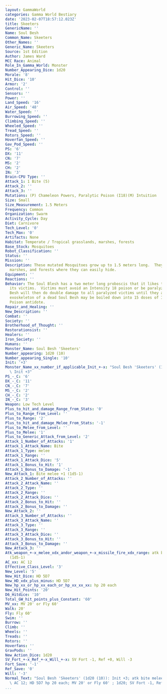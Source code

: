 ```yaml
---
layout: GammaWorld
categories: Gamma World Bestiary
date: '2023-02-07T18:57:12.023Z'
title: Skeeters
GenericName: ''
Name: Soul Besh
Common_Name: Skeeters
Other_Names: ''
Generic_Name: Skeeters
Source: 1st Edition
Author: James Ward
MCC Race: Animal
Role_In_Gamma_World: Monster
Number_Appearing_Dice: 1d20
Morale: '8'
Hit_Dice: '10'
Armor: '2'
Control: ''
Sensors: ''
Power: ''
Land_Speed: '16'
Air_Speed: '48'
Water_Speed: ''
Burrowing_Speed: ''
Climbing_Speed: ''
Wheeled_Speed: ''
Tread_Speed: ''
Rotors_Speed: ''
Hoverfan_Speed: ''
Gav_Pod_Speed: ''
PS: '6'
DX: '11'
CN: '7'
MS: '2'
CH: '2'
IN: '3'
Brain-CPU Type: ''
Attack_1: 1 Bite (5)
Attack_2: ''
Attack_3: ''
Mutations: (P) Chameleon Powers, Paralytic Poison (I18)(M) Intuition
Size: Small
Size_Measurement: 1.5 Meters
Frequency: Common
Organization: Swarm
Activity_Cycle: Day
Diet: Carnivore
Tech_Level: '0'
Tech_Max: '0'
Artifacts: None
Habitat: Temperate / Tropical grasslands, marshes, forests
Base_Stock: Mosquitoes
Robot_Classification: ''
Status: ''
Mission: ''
Description: These mutated Mosquitoes grow up to 1.5 meters long.  They inhabit graslands,
  marshes, and forests where they can easily hide.
Equipment: ''
Reactions: ''
Behavior: The Soul Blesh has a two meter long proboscis that it likes to jam into
  its victims.  Victims must avoid an Intensity 18 poison or be paralyzed.  The Sol
  Besh will then do double damage to all paralyzed victims until they are dead.  The
  exoskeleton of a dead Soul Besh may be boiled down into 15 doses of Intinisty 18
  Poison antidote.
Repair_and_Healing: ''
New_Description: ''
Combat: ''
Society: ''
Brotherhood_of_Thought: ''
Restorationsist: ''
Healers: ''
Iron_Society: ''
Humans: ''
Monster_Name: Soul Besh 'Skeeters'
Number_appearing: 1d20 (10)
Number_appearing_Single: '10'
Init: '+3'
Monster_Name_xx_number_if_applicable_Init_+-x: "Soul Besh 'Skeeters' (1d20 (10)):\
  \ Init +3"
PS_-_C: '6'
DX_-_C: '11'
CN_-_C: '7'
MS_-_C: '2'
CH_-_C: '2'
IN_-_C: '3'
Weapon: Low Tech Level
Plus_to_hit_and_damage_Range_from_Stats: '0'
Plus_to_Range_from_Level: ''
Plus_to_Range: '2'
Plus_to_hit_and_damage_Melee_From_Stats: '-1'
Plus_to_Melee_from_Level: ''
Plus_to_Melee: '1'
Plus_to_Generic_Attack_from_Level: '2'
Attack_1_Number_of_Attacks: '1'
Attack_1_Attack_Name: Bite
Attack_1_Type: melee
Attack_1_Range: ''
Attack_1_Attack_Dice: '5'
Attack_1_Bonus_to_Hit: '1'
Attack_1_Bonus_to_Damage: '-1'
New_Attack_1: Bite melee +1 (1d5-1)
Attack_2_Number_of_Attacks: ''
Attack_2_Attack_Name: ''
Attack_2_Type: ''
Attack_2_Range: ''
Attack_2_Attack_Dice: ''
Attack_2_Bonus_to_Hit: ''
Attack_2_Bonus_to_Damage: ''
New_Attack_2: ''
Attack_3_Number_of_Attacks: ''
Attack_3_Attack_Name: ''
Attack_3_Type: ''
Attack_3_Range: ''
Attack_3_Attack_Dice: ''
Attack_3_Bonus_to_Hit: ''
Attack_3_Bonus_to_Damage: ''
New_Attack_3: ''
Atk_weapon_+-x_melee_xdx_andor_weapon_+-x_missile_fire_xdx_range: atk bite melee +1
  (1d5-1)
AC_xx: AC 12
Effective_Class_Level: '3'
New_Level: '5'
New_Hit_Dice: HD 5D7
New_HD_xdx_plus_minus: HD 5D7
New_hp_xx_or_hp_xx_each_or_hp_xx_xx_xx: hp 20 each
New_Hit_Points: '20'
D6_Hitdice: '10'
Total_GW_hit_points_plus_Constant: '60'
MV_xx: MV 20' or Fly 60'
Walk: 20'
Fly: Fly 60'
Swim: ''
Burrow: ''
Climb: ''
Wheels: ''
Treads: ''
Rotors: ''
Hoverfans: ''
GravPods: ''
New_Action_Dice: 1d20
SV_Fort_+-x_Ref_+-x_Will_+-x: SV Fort -1, Ref +0, Will -3
Fort_Save: '-1'
Ref_Save: '0'
Will: '-3'
Normal_Text: "Soul Besh 'Skeeters' (1d20 (10)): Init +3; atk bite melee +1 (1d5-1);\
  \ AC 12; HD 5D7 hp 20 each; MV 20' or Fly 60' ; 1d20; SV Fort -1, Ref +0, Will -3"
...
```

